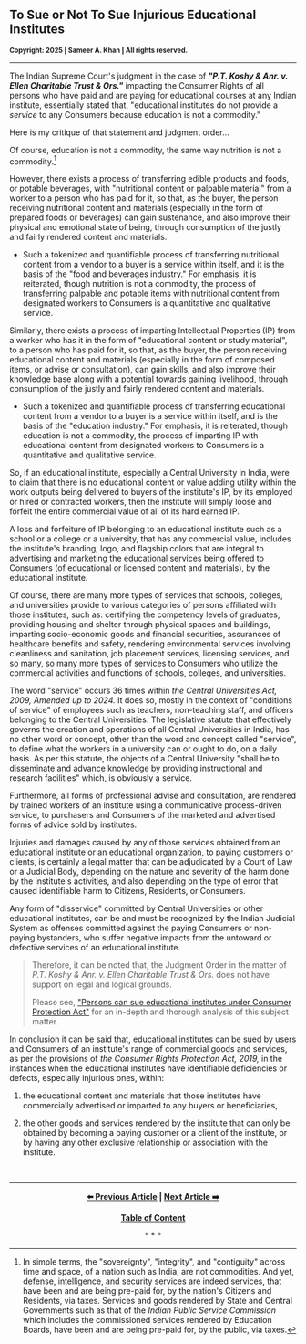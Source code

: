 ## To Sue or Not To Sue Injurious Educational Institutes 

<strong><sub>Copyright: 2025 | Sameer A. Khan | All rights reserved.</sub></strong> 

---

The Indian Supreme Court's judgment in the case of ***"P.T. Koshy & Anr. v. Ellen Charitable Trust & Ors."*** impacting the Consumer Rights of all persons who have paid and are paying for educational courses at any Indian institute, essentially stated that, "educational institutes do not provide a *service* to any Consumers because education is not a commodity."  

Here is my critique of that statement and judgment order... 

Of course, education is not a commodity, the same way nutrition is not a commodity.[^1] 

However, there exists a process of transferring edible products and foods, or potable beverages, with "nutritional content or palpable material" from a worker to a person who has paid for it, so that, as the buyer, the person receiving nutritional content and materials (especially in the form of prepared foods or beverages) can gain sustenance, and also improve their physical and emotional state of being, through consumption of the justly and fairly rendered content and materials. 

- Such a tokenized and quantifiable process of transferring nutritional content from a vendor to a buyer is a service within itself, and it is the basis of the "food and beverages industry." For emphasis, it is reiterated, though nutrition is not a commodity, the process of transferring palpable and potable items with nutritional content from designated workers to Consumers is a quantitative and qualitative service. 

Similarly, there exists a process of imparting Intellectual Properties (IP) from a worker who has it in the form of "educational content or study material", to a person who has paid for it, so that, as the buyer, the person receiving educational content and materials (especially in the form of composed items, or advise or consultation), can gain skills, and also improve their knowledge base along with a potential towards gaining livelihood, through consumption of the justly and fairly rendered content and materials. 

- Such a tokenized and quantifiable process of transferring educational content from a vendor to a buyer is a service within itself, and is the basis of the "education industry." For emphasis, it is reiterated, though education is not a commodity, the process of imparting IP with educational content from designated workers to Consumers is a quantitative and qualitative service. 

So, if an educational institute, especially a Central University in India, were to claim that there is no educational content or value adding utility within the work outputs being delivered to buyers of the institute's IP, by its employed or hired or contracted workers, then the institute will simply loose and forfeit the entire commercial value of all of its hard earned IP. 

A loss and forfeiture of IP belonging to an educational institute such as a school or a college or a university, that has any commercial value, includes the institute's branding, logo, and flagship colors that are integral to advertising and marketing the educational services being offered to Consumers (of educational or licensed content and materials), by the educational institute.
   
Of course, there are many more types of services that schools, colleges, and universities provide to various categories of persons affiliated with those institutes, such as: certifying the competency levels of graduates, providing housing and shelter through physical spaces and buildings, imparting socio-economic goods and financial securities, assurances of healthcare benefits and safety, rendering environmental services involving cleanliness and sanitation, job placement services, licensing services, and so many, so many more types of services to Consumers who utilize the commercial activities and functions of schools, colleges, and universities.

The word "service" occurs 36 times within *the Central Universities Act, 2009, Amended up to 2024.* It does so, mostly in the context of "conditions of service" of employees such as teachers, non-teaching staff, and officers belonging to the Central Universities. The legislative statute that effectively governs the creation and operations of all Central Universities in India, has no other word or concept, other than the word and concept called "service", to define what the workers in a university can or ought to do, on a daily basis. As per this statute, the objects of a Central University "shall be to disseminate and advance knowledge by providing instructional and research facilities" which, is obviously a service.    
 
Furthermore, all forms of professional advise and consultation, are rendered by trained workers of an institute using a communicative process-driven service, to purchasers and Consumers of the marketed and advertised forms of advice sold by institutes.  

Injuries and damages caused by any of those services obtained from an educational institute or an educational organization, to paying customers or clients, is certainly a legal matter that can be adjudicated by a Court of Law or a Judicial Body, depending on the nature and severity of the harm done by the institute's activities, and also depending on the type of error that caused identifiable harm to Citizens, Residents, or Consumers. 

Any form of "disservice" committed by Central Universities or other educational institutes, can be and must be recognized by the Indian Judicial System as offenses committed against the paying Consumers or non-paying bystanders, who suffer negative impacts from the untoward or defective services of an educational institute. 

>Therefore, it can be noted that, the Judgment Order in the matter of *P.T. Koshy & Anr. v. Ellen Charitable Trust & Ors.* does not have support on legal and logical grounds. 
>
>Please see, ["Persons can sue educational institutes under Consumer Protection Act"](https://blog.ipleaders.in/can-sue-educational-institution-consumer-protection-act/) for an in-depth and thorough analysis of this subject matter. 

In conclusion it can be said that, educational institutes can be sued by users and Consumers of an institute's range of commercial goods and services, as per the provisions of *the Consumer Rights Protection Act, 2019,* in the instances when the educational institutes have identifiable deficiencies or defects, especially injurious ones, within: 

1. the educational content and materials that those institutes have commercially advertised or imparted to any buyers or beneficiaries, 

1. the other goods and services rendered by the institute that can only be obtained by becoming a paying customer or a client of the institute, or by having any other exclusive relationship or association with the institute. 

<br>

---

<div align="center">
  
  **[:arrow_left: Previous Article][Prev] | [Next Article :arrow_right:][Next]** 
  
  **[Table of Content][TOC]**

  [Prev]: https://github.com/just-noticeable/damroo/blob/main/hospitals-do-not-have-a-right-to-pilfer-consumers.md
  [TOC]: https://github.com/just-noticeable/damroo?tab=readme-ov-file#damroo
  [Next]: https://github.com/just-noticeable/damroo/

  
  <p>* <b>*</b> *</p> 
  
</div>

[^1]: In simple terms, the "sovereignty", "integrity", and "contiguity" across time and space, of a nation such as India, are not commodities. And yet, defense, intelligence, and security services are indeed services, that have been and are being pre-paid for, by the nation's Citizens and Residents, via taxes. Services and goods rendered by State and Central Governments such as that of the *Indian Public Service Commission* which includes the commissioned services rendered by Education Boards, have been and are being pre-paid for, by the public, via taxes.  